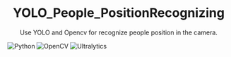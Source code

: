 
<div align="center">
    <h1>YOLO_People_PositionRecognizing</h1>
</div>

<div align="center"> 
<p> Use YOLO and Opencv for recognize people position in the camera. 
</p>
</div>


![Python](https://img.shields.io/badge/Python-3.13.3-3670A0?style=for-the-badge&logo=python&logoColor=ffdd54) ![OpenCV](https://img.shields.io/badge/OpenCV-4.11.0.86-5C3EE8?style=for-the-badge&logo=opencv) ![Ultralytics](https://img.shields.io/badge/Ultralytics-8.3.152-FF6347?style=for-the-badge)
